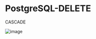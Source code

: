 # PostgreSQL-DELETE

CASCADE

![image](https://user-images.githubusercontent.com/75089445/129557596-deb222d8-d17a-425e-a49c-c24cc1f0da55.png)

